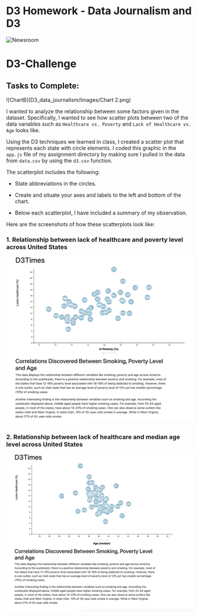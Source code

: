 # D3 Homework - Data Journalism and D3

![Newsroom](https://media.giphy.com/media/v2xIous7mnEYg/giphy.gif)

# D3-Challenge
## Tasks to Complete:

![ChartB](D3_data_journalism/Images/Chart 2.png)

I wanted to analyze the relationship between some factors given in the dataset. Specifically, I wanted to see how  scatter plots between two of the data variables such as `Healthcare vs. Poverty` and `Lack of Healthcare vs. Age` looks like.

Using the D3 techniques we learned in class, I created a scatter plot that represents each state with circle elements. I coded this graphic in the `app.js` file of my assignment directory by making sure I pulled in the data from `data.csv` by using the `d3.csv` function. 

The scatterplot includes the following:

* State abbreviations in the circles.

* Create and situate your axes and labels to the left and bottom of the chart.

* Below each scatterplot, I have included a summary of my observation.

Here are the screenshots of how these scatterplots look like:

### 1. Relationship between lack of healthcare and poverty level across United States

![ChartA](D3_data_journalism/Images/Chart1.png)

### 2. Relationship between lack of healthcare and median age level across United States

![ChartB](D3_data_journalism/Images/Chart2.png)

